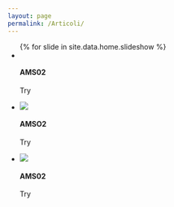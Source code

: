 ```yaml
---
layout: page
permalink: /Articoli/
---
```

<!-- slideshow -->
<div class="section">
  <div class="slider" id="foto-eventi">
    <ul class="slides">
      {% for slide in site.data.home.slideshow %}
        <li>
          <img src=""/perugia/ImmaginiAbstract/ams02ABS.png">
          <div class="caption left-align">
            <h4>AMS02</h4>
            <p class="light grey-text text-lighten-3">Try</p>
          </div>
        </li>
        <li>
          <img src="/perugia/ImmaginiAbstract/ams02ABS.png">
          <div class="caption left-align">
            <h4>AMSO2</h4>
            <p class="light grey-text text-lighten-3">Try</p>
          </div>
        </li>
        <li>
          <img src="/perugia/ImmaginiAbstract/ams02ABS.png">
          <div class="caption left-align">
            <h4>AMS02</h4>
            <p class="light grey-text text-lighten-3">Try</p>
          </div>
        </li>
    </ul>
  </div>
</div>
